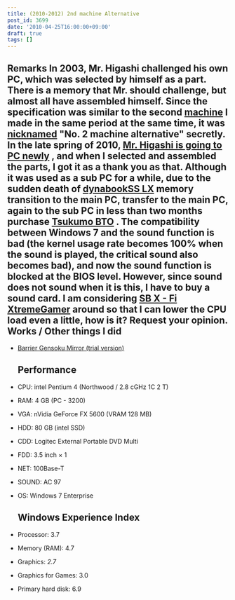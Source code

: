 ```yaml
---
title: (2010-2012) 2nd machine Alternative
post_id: 3699
date: '2010-04-25T16:00:00+09:00'
draft: true
tags: []
---
```


## Remarks In **2003, Mr. Higashi challenged his own PC, which was selected by himself as a part. There is a memory that Mr. should challenge, but almost all have assembled himself. Since the specification was similar to the second [machine](https://danmaq.com/Homebuilt-3) I made in the same period at the same time, it was [nicknamed](https://danmaq.com/Homebuilt-3) "No. 2 machine alternative" secretly. In the late spring of 2010, [Mr. Higashi is going to PC newly](http://mixi.jp/view_diary.pl?id=1470950740&owner_id=824514) , and when I selected and assembled the parts, I got it as a thank you as that. Although it was used as a sub PC for a while, due to the sudden death of [dynabookSS LX](https://danmaq.com/palx190dr) memory transition to the main PC, transfer to the main PC, again to the sub PC in less than two months purchase [Tsukumo BTO](https://danmaq.com/sencia) . The compatibility between Windows 7 and the sound function is bad (the kernel usage rate becomes 100% when the sound is played, the critical sound also becomes bad), and now the sound function is blocked at the BIOS level. However, since sound does not sound when it is this, I have to buy a sound card. I am considering [SB X - Fi XtremeGamer](http://jp.creative.com/products/product.asp?category=209&subcategory=669&product=15853) around so that I can lower the CPU load even a little, how is it? Request your opinion.** Works / Other things I did

*   [Barrier Gensoku Mirror (trial version)](http://kagaminer.in/)
    
    ## Performance
    
*   CPU: intel Pentium 4 (Northwood / 2.8 cGHz 1C 2 T)
    
*   RAM: 4 GB (PC - 3200)
*   VGA: nVidia GeForce FX 5600 (VRAM 128 MB)
*   HDD: 80 GB (intel SSD)
*   CDD: Logitec External Portable DVD Multi
*   FDD: 3.5 inch × 1
*   NET: 100Base-T
*   SOUND: AC 97
*   OS: Windows 7 Enterprise
    
    ## Windows Experience Index
    
*   Processor: 3.7
    
*   Memory (RAM): 4.7
*   Graphics: _2.7_
*   Graphics for Games: 3.0
*   Primary hard disk: 6.9
